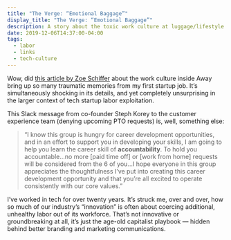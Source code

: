 ```yaml
---
title: "The Verge: “Emotional Baggage”"
display_title: "The Verge: “Emotional Baggage”"
description: A story about the toxic work culture at luggage/lifestyle startup Away.
date: 2019-12-06T14:37:00-04:00
tags:
  - labor
  - links
  - tech-culture
---
```


Wow, did [this article by Zoe Schiffer](https://www.theverge.com/2019/12/5/20995453/away-luggage-ceo-steph-korey-toxic-work-environment-travel-inclusion) about the work culture inside Away bring up so many traumatic memories from my first startup job. It’s simultaneously shocking in its details, and yet completely unsurprising in the larger context of tech startup labor exploitation.

This Slack message from co-founder Steph Korey to the customer experience team (denying upcoming PTO requests) is, well, something else:

> “I know this group is hungry for career development opportunities, and in an effort to support you in developing your skills, I am going to help you learn the career skill of **accountability**. To hold you accountable...no more [paid time off] or [work from home] requests will be considered from the 6 of you...I hope everyone in this group appreciates the thoughtfulness I’ve put into creating this career development opportunity and that you’re all excited to operate consistently with our core values.”

I’ve worked in tech for over twenty years. It’s struck me, over and over, how so much of our industry’s “innovation” is often about coercing additional, unhealthy labor out of its workforce. That’s not innovative or groundbreaking at all, it’s just the age-old capitalist playbook — hidden behind better branding and marketing communications.
